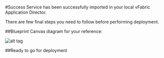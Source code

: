 #Success
Service has been successfully imported in your local vFabric Application Director. 

There are few final steps you need to follow before performing deployment.
	
##Blueprint Canvas diagram for your reference: 

![alt tag]()

##Ready to go for deployment




 
